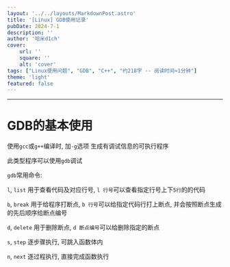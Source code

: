 ```yaml
---
layout: '../../layouts/MarkdownPost.astro'
title: '[Linux] GDB使用记录'
pubDate: 2024-7-1
description: ''
author: '哈米d1ch'
cover:
    url: ''
    square: ''
    alt: 'cover'
tags: ["Linux使用问题", "GDB", "C++", "约218字 -- 阅读时间≈1分钟"]
theme: 'light'
featured: false
---
```


---

# GDB的基本使用

使用`gcc`或`g++`编译时, 加`-g`选项 生成有调试信息的可执行程序

此类型程序可以使用`gdb`调试

`gdb`常用命令:

`l`, `list` 用于查看代码及对应行号, `l 行号`可以查看指定行号上下`5行`的的代码

`b`, `break` 用于给程序打断点, `b 行号`可以给指定代码行打上断点, 并会按照断点生成的先后顺序给断点编号

`d`, `delete` 用于删除断点, `d 断点编号`可以给删除指定的断点

`s`, `step` 逐步骤执行, 可跳入函数体内

`n`, `next` 逐过程执行, 直接完成函数执行